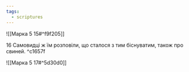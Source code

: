 ```yaml
---
tags:
  - scriptures
---
```


![[Марка 5 15#^f9f205]]

16 Самовидці ж їм розповіли, що сталося з тим біснуватим, також про свиней. ^c1657f

![[Марка 5 17#^5d30d0]]
